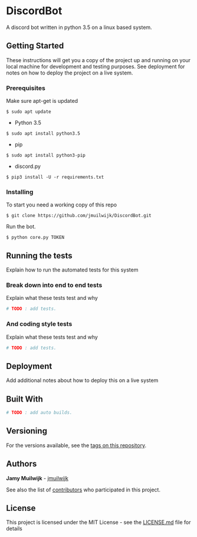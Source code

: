 # DiscordBot
A discord bot written in python 3.5 on a linux based system.

## Getting Started
These instructions will get you a copy of the project up and running on your local machine for development and testing purposes. See deployment for notes on how to deploy the project on a live system.

### Prerequisites
Make sure apt-get is updated
```
$ sudo apt update
```
- Python 3.5
```
$ sudo apt install python3.5
```
- pip
```
$ sudo apt install python3-pip
```
- discord.py
```
$ pip3 install -U -r requirements.txt
```

### Installing
To start you need a working copy of this repo
```
$ git clone https://github.com/jmuilwijk/DiscordBot.git
```
Run the bot.
```
$ python core.py TOKEN
```
## Running the tests
Explain how to run the automated tests for this system

### Break down into end to end tests
Explain what these tests test and why

```python
# TODO : add tests.
```

### And coding style tests
Explain what these tests test and why
```python
# TODO : add tests.
```

## Deployment
Add additional notes about how to deploy this on a live system

## Built With
```python
# TODO : add auto builds.
```

## Versioning
For the versions available, see the [tags on this repository](https://github.com/your/project/tags). 

## Authors
**Jamy Muilwijk** - [jmuilwijk](https://github.com/jmuilwijk/)

See also the list of [contributors](https://github.com/jmuilwijk/DiscordBot/contributors) who participated in this project.

## License
This project is licensed under the MIT License - see the [LICENSE.md](LICENSE.md) file for details
